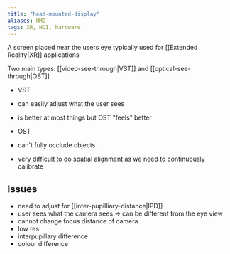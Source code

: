 ```yaml
---
title: "head-mounted-display"
aliases: HMD
tags: XR, HCI, hardware
---
```


A screen placed near the users eye typically used for [[Extended Reality|XR]] applications

Two main types: [[video-see-through|VST]] and [[optical-see-through|OST]]

- VST
- can easily adjust what the user sees
- is better at most things but OST "feels" better

- OST
- can't fully occlude objects
- very difficult to do spatial alignment as we need to continuously calibrate

## Issues
- need to adjust for [[inter-pupilliary-distance|IPD]]
- user sees what the camera sees → can be different from the eye view
- cannot change focus distance of camera
- low res
- interpupillary difference
- colour difference
